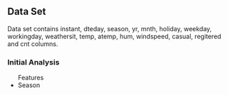 <h2>Data Set</h2>
<p>Data set contains instant, dteday, season, yr, mnth, holiday, weekday, workingday, weathersit, temp, atemp, hum, windspeed, casual, regitered and cnt columns.</p>
<h3> Initial Analysis </h3>
<ul>Features
    <li>Season</li>
</ul>